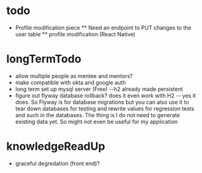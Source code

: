 # todo

* Profile modification piece
** Need an endpoint to PUT changes to the user table
** profile modification (React Native)
 
# longTermTodo

* allow multiple people as mentee and mentors?
* make compatible with okta and google auth
* long term set up mysql server (Free) --h2 already made persistent
* figure out flyway database rollback? does it even work with H2 -- yes it does. So Flyway is for database migrations but you can also use it to tear down databases for testing and rewrite values for regression tests and such in the databases. The thing is I do not need to generate existing data yet. So might not even be useful for my application



# knowledgeReadUp

* graceful degredation (front end)?